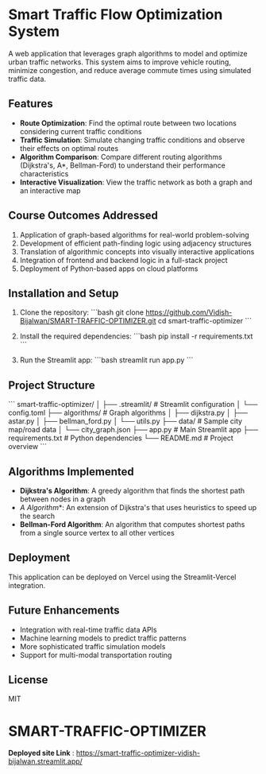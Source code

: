# Smart Traffic Flow Optimization System

A web application that leverages graph algorithms to model and optimize urban traffic networks. This system aims to improve vehicle routing, minimize congestion, and reduce average commute times using simulated traffic data.

## Features

- **Route Optimization**: Find the optimal route between two locations considering current traffic conditions
- **Traffic Simulation**: Simulate changing traffic conditions and observe their effects on optimal routes
- **Algorithm Comparison**: Compare different routing algorithms (Dijkstra's, A*, Bellman-Ford) to understand their performance characteristics
- **Interactive Visualization**: View the traffic network as both a graph and an interactive map

## Course Outcomes Addressed

1. Application of graph-based algorithms for real-world problem-solving
2. Development of efficient path-finding logic using adjacency structures
3. Translation of algorithmic concepts into visually interactive applications
4. Integration of frontend and backend logic in a full-stack project
5. Deployment of Python-based apps on cloud platforms

## Installation and Setup

1. Clone the repository:
\`\`\`bash
git clone https://github.com/Vidish-Bijalwan/SMART-TRAFFIC-OPTIMIZER.git
cd smart-traffic-optimizer
\`\`\`

2. Install the required dependencies:
\`\`\`bash
pip install -r requirements.txt
\`\`\`

3. Run the Streamlit app:
\`\`\`bash
streamlit run app.py
\`\`\`

## Project Structure

\`\`\`
smart-traffic-optimizer/
│
├── .streamlit/                   # Streamlit configuration
│   └── config.toml
├── algorithms/                   # Graph algorithms
│   ├── dijkstra.py
│   ├── astar.py
│   ├── bellman_ford.py
│   └── utils.py
├── data/                         # Sample city map/road data
│   └── city_graph.json
├── app.py                        # Main Streamlit app
├── requirements.txt              # Python dependencies
└── README.md                     # Project overview
\`\`\`

## Algorithms Implemented

- **Dijkstra's Algorithm**: A greedy algorithm that finds the shortest path between nodes in a graph
- **A* Algorithm**: An extension of Dijkstra's that uses heuristics to speed up the search
- **Bellman-Ford Algorithm**: An algorithm that computes shortest paths from a single source vertex to all other vertices

## Deployment

This application can be deployed on Vercel using the Streamlit-Vercel integration.

## Future Enhancements

- Integration with real-time traffic data APIs
- Machine learning models to predict traffic patterns
- More sophisticated traffic simulation models
- Support for multi-modal transportation routing

## License

MIT
# SMART-TRAFFIC-OPTIMIZER

**Deployed site Link** : https://smart-traffic-optimizer-vidish-bijalwan.streamlit.app/
